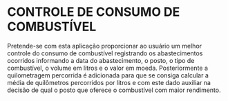 # CONTROLE DE CONSUMO DE COMBUSTÍVEL

Pretende-se com esta aplicação proporcionar ao usuário um melhor controle do consumo de combustível registrando os abastecimentos ocorridos informando a data do abastecimento, o posto, o tipo de combustível, o volume em litros e o valor em moeda. Posteriormente a quilometragem percorrida é adicionada para que se consiga calcular a média de quilômetros percorridos por litros e com este dado auxiliar na decisão de qual o posto que oferece o combustível com maior rendimento.